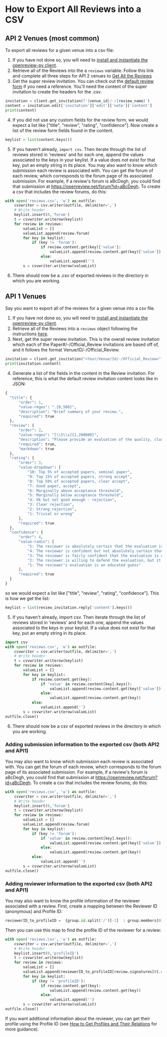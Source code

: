 # How to Export All Reviews into a CSV

## API 2 Venues (most common)

To export all reviews for a given venue into a csv file:

1. If you have not done so, you will need to [install and instantiate the openreview-py client](../../getting-started/using-the-api/installing-and-instantiating-the-python-client.md).&#x20;
2. Retrieve all of the Reviews into the a `reviews` variable. Follow this link and complete all three steps for API 2 venues to [Get All the Reviews](how-to-get-all-reviews.md#venues-using-api-v2)&#x20;
3. Get the super review invitation. You can check out the [default review form](../../reference/default-forms/default-review-form.md#api-v2-json) if you need a reference. You'll need the content of the super invitation to create the headers for the .csv.

```python
invitation = client.get_invitation(f'{venue_id}/-/{review_name}')
content = invitation.edit['invitation']['edit']['note']['content']
print(content)
```

4. If you did not use any custom fields for the review form, we would expect a list like \["title", "review", "rating", "confidence"]. Now create a list of the review form fields found in the content.

```python
keylist = list(content.keys())
```

5. If you haven't already, `import csv`. Then iterate through the list of reviews stored in 'reviews' and for each one, append the values associated to the keys in your keylist. If a value does not exist for that key, put an empty string in its place. You may also want to know which submission each review is associated with. You can get the forum of each review, which corresponds to the forum page of its associated submission. For example, if a review's forum is aBcDegh, you could find that submission at https://openreview.net/forum?id=aBcDegh. To create a csv that includes the review forums, do this:

```python
with open('reviews.csv', 'w') as outfile:
    csvwriter = csv.writer(outfile, delimiter=',')
    # Write header 
    keylist.insert(0,'forum')
    t = csvwriter.writerow(keylist)
    for review in reviews:
        valueList = []
        valueList.append(review.forum)
        for key in keylist:
            if (key != 'forum'):
                if review.content.get(key)['value']:
                    valueList.append(review.content.get(key)['value'])
                else:
                    valueList.append('')
        s = csvwriter.writerow(valueList)
```

6. There should now be a .csv of exported reviews in the directory in which you are working.&#x20;

## API 1 Venues

Say you want to export all of the reviews for a given venue into a csv file.&#x20;

1. If you have not done so, you will need to [install and instantiate the openreview-py client](../../getting-started/using-the-api/installing-and-instantiating-the-python-client.md).&#x20;
2. Retrieve all of the Reviews into a `reviews` object following the instructions [here](how-to-get-all-reviews.md).&#x20;
3. Next, get the super review invitation. This is the overall review invitation which each of the Paper#/-/Official\_Review invitations are based off of, and it follows the format Venue/ID/-/Official\_Review.&#x20;

```python
invitation = client.get_invitation("<Your/Venue/Id/-/Official_Review>")
print(invitation.content)
```

4. Generate a list of the fields in the content in the Review invitation. For reference, this is what the default review invitation content looks like in JSON:&#x20;

```python
{
  "title": {
      "order": 1,
      "value-regex": ".{0,500}",
      "description": "Brief summary of your review.",
      "required": true
  },
  "review": {
      "order": 2,
      "value-regex": "[\\S\\s]{1,200000}",
      "description": "Please provide an evaluation of the quality, clarity, originality and significance of this work, including a list of its pros and cons (max 200000 characters). Add formatting using Markdown and formulas using LaTeX. For more information see https://openreview.net/faq",
      "required": true,
      "markdown": true
  },
  "rating": {
      "order": 3,
      "value-dropdown": [
          "10: Top 5% of accepted papers, seminal paper",
          "9: Top 15% of accepted papers, strong accept",
          "8: Top 50% of accepted papers, clear accept",
          "7: Good paper, accept",
          "6: Marginally above acceptance threshold",
          "5: Marginally below acceptance threshold",
          "4: Ok but not good enough - rejection",
          "3: Clear rejection",
          "2: Strong rejection",
          "1: Trivial or wrong"
      ],
      "required": true
  },
  "confidence": {
      "order": 4,
      "value-radio": [
          "5: The reviewer is absolutely certain that the evaluation is correct and very familiar with the relevant literature",
          "4: The reviewer is confident but not absolutely certain that the evaluation is correct",
          "3: The reviewer is fairly confident that the evaluation is correct",
          "2: The reviewer is willing to defend the evaluation, but it is quite likely that the reviewer did not understand central parts of the paper",
          "1: The reviewer's evaluation is an educated guess"
      ],
      "required": true
  }
}
```

so we would expect a list like \["title", "review", "rating", "confidence"]. This is how we get the list:

```python
keylist = list(review_invitation.reply['content'].keys())
```

5. If you haven't already, import csv. Then iterate through the list of reviews stored in 'reviews' and for each one, append the values associated to the keys in your keylist. If a value does not exist for that key, put an empty string in its place.&#x20;

```python
import csv
with open('reviews.csv', 'w') as outfile:
    csvwriter = csv.writer(outfile, delimiter=',')
    # Write header 
    t = csvwriter.writerow(keylist)
    for review in reviews:
        valueList = []
        for key in keylist:
            if review.content.get(key):
                if 'value' in review.content[key].keys():
                    valueList.append(review.content.get(key)['value'])
                else:
                    valueList.append(review.content.get(key))
            else:
                valueList.append('')
        s = csvwriter.writerow(valueList)
outfile.close()  
```

6. There should now be a csv of exported reviews in the directory in which you are working.&#x20;

### Adding submission information to the exported csv (both API2 and API1)

You may also want to know which submission each review is associated with. You can get the forum of each review, which corresponds to the forum page of its associated submission. For example, if a review's forum is aBcDegh, you could find that submission at https://openreview.net/forum?id=aBcDegh. To create a csv that includes the review forums, do this:

```python
with open('reviews.csv', 'w') as outfile:
    csvwriter = csv.writer(outfile, delimiter=',')
    # Write header 
    keylist.insert(0,'forum')
    t = csvwriter.writerow(keylist)
    for review in reviews:
        valueList = []
        valueList.append(review.forum)
        for key in keylist:
            if (key != 'forum'):
                if 'value' in review.content[key].keys():
                    valueList.append(review.content.get(key)['value'])
                else:
                    valueList.append(review.content.get(key))
            else:
                valueList.append('')
        s = csvwriter.writerow(valueList)
outfile.close()      
```

### Adding reviewer information to the exported csv (both API2 and API1)

You may also want to know the profile information of the reviewer associated with a review. First, create a mapping between the Reviewer ID (anonymous) and Profile ID:

```python
reviewerID_to_profileID =  {group.id.split('/')[-1]  : group.members[0] for group in submission_groups if '/Reviewer_' in group.id}
```

Then you can use this map to find the profile ID of the reviewer for a review:

```python
with open('reviews.csv', 'w') as outfile:
    csvwriter = csv.writer(outfile, delimiter=',')
    # Write header 
    keylist.insert(0,'profileID')
    t = csvwriter.writerow(keylist)
    for review in reviews:
        valueList = []
        valueList.append(reviewerID_to_profileID[review.signatures[0].split('/')[-1]])
        for key in keylist:
            if (key != 'profileID'):
                if review.content.get(key):
                    valueList.append(review.content.get(key))
                else:
                    valueList.append('')
        s = csvwriter.writerow(valueList)
outfile.close()    
```

If you want additional information about the reviewer, you can get their profile using the Profile ID (see [How to Get Profiles and Their Relations](how-to-get-profiles-and-their-relations.md) for more guidance).



